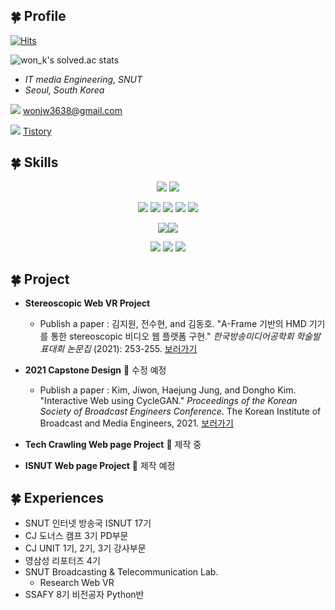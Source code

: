 ## 🍀 Profile

[![Hits](https://hits.seeyoufarm.com/api/count/incr/badge.svg?url=https%3A%2F%2Fgithub.com%2Fwonjw3638&count_bg=%23000000&title_bg=%23000000&icon=github.svg&icon_color=%23FFFFFF&title=Github&edge_flat=false)](https://hits.seeyoufarm.com)

![won_k's solved.ac stats](https://github-readme-solvedac.hyp3rflow.vercel.app/api/?handle=won_k)

- *IT media Engineering, SNUT*
- *Seoul, South Korea*

<img src="https://img.shields.io/badge/Gmail-EA4335?style=flat&logo=Gmail&logoColor=white"/> wonjw3638@gmail.com

<img src="https://img.shields.io/badge/Tistory-000000?style=flat&logo=Tistory&logoColor=white"/>&nbsp;[Tistory](https://only-jione.tistory.com/) 

## 🍀 Skills

<div align = "center">

<img src="https://img.shields.io/badge/Python-3776AB?style=for-the-badge&logo=Python&logoColor=f5dd42"/> <img src="https://img.shields.io/badge/JavaScript-F7DF1E?style=for-the-badge&logo=JavaScript&logoColor=1c1c1c"/>

<img src="https://img.shields.io/badge/HTML5-fafafa?style=for-the-badge&logo=HTML5&logoColor=E34F26"/>&nbsp;<img src="https://img.shields.io/badge/CSS3-fafafa?style=for-the-badge&logo=CSS3&logoColor=1572B6"/>&nbsp;<img src="https://img.shields.io/badge/Bootstrap-fafafa?style=for-the-badge&logo=Bootstrap&logoColor=7952B3"/> <img src="https://img.shields.io/badge/Vue.js-fafafa?style=for-the-badge&logo=Vue.js&logoColor=Vue.js"/> <img src="https://img.shields.io/badge/React-fafafa?style=for-the-badge&logo=React&logoColor=61DAFB"/> 

<img src="https://img.shields.io/badge/Django-092E20?style=for-the-badge&logo=Django&logoColor=white"/><img src="https://img.shields.io/badge/SQLite-fafafa?style=for-the-badge&logo=SQLite&logoColor=003B57"/>  

<img src="https://img.shields.io/badge/Visual Studio Code-fafafa?style=for-the-badge&logo=Visual Studio Code&logoColor=007acc"/> <img src="https://img.shields.io/badge/PyCharm-ecff45?style=for-the-badge&logo=PyCharm&logoColor=000000"/> <img src="https://img.shields.io/badge/GitHub-fafafa?style=for-the-badge&logo=GitHub&logoColor=181717"/>

</div>

## 🍀 Project

- **Stereoscopic Web VR Project**
  - Publish a paper : 김지원, 전수현, and 김동호. "A-Frame 기반의 HMD 기기를 통한 stereoscopic 비디오 웹 플랫폼 구현." *한국방송미디어공학회 학술발표대회 논문집* (2021): 253-255. [보러가기](https://www.dbpia.co.kr/Journal/articleDetail?nodeId=NODE10604833)

- **2021 Capstone Design** 🚧 수정 예정
  - Publish a paper : Kim, Jiwon, Haejung Jung, and Dongho Kim. "Interactive Web using CycleGAN." *Proceedings of the Korean Society of Broadcast Engineers Conference*. The Korean Institute of Broadcast and Media Engineers, 2021. [보러가기](https://koreascience.kr/article/CFKO202115161265739.page)
- **Tech Crawling Web page Project** 🚩 제작 중
- **ISNUT Web page Project** 🚧 제작 예정

## 🍀 Experiences

- SNUT 인터넷 방송국 ISNUT 17기
- CJ 도너스 캠프 3기 PD부문
- CJ UNIT 1기, 2기, 3기 강사부문
- 영삼성 리포터즈 4기
- SNUT Broadcasting & Telecommunication Lab.
  - Research Web VR
- SSAFY 8기 비전공자 Python반
